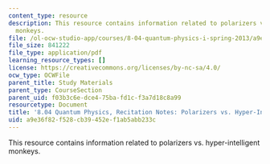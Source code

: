 ```yaml
---
content_type: resource
description: This resource contains information related to polarizers vs. hyper-intelligent
  monkeys.
file: /ol-ocw-studio-app/courses/8-04-quantum-physics-i-spring-2013/a9e36f82f528cb39452ef1ab5abb233c_MIT8_04S13_Polvs.Hyp-IntMo.pdf
file_size: 841222
file_type: application/pdf
learning_resource_types: []
license: https://creativecommons.org/licenses/by-nc-sa/4.0/
ocw_type: OCWFile
parent_title: Study Materials
parent_type: CourseSection
parent_uid: f03b3c6e-dce4-75ba-fd1c-f3a7d18c8a99
resourcetype: Document
title: '8.04 Quantum Physics, Recitation Notes: Polarizers vs. Hyper-Intelligent Monkeys'
uid: a9e36f82-f528-cb39-452e-f1ab5abb233c
---
```

This resource contains information related to polarizers vs. hyper-intelligent monkeys.